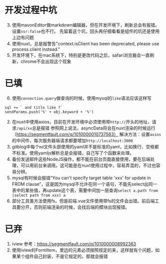 # 开发过程中坑
3. 使用mavonEditor做markdown编辑器，但在开发环境下，刷新总会有报错。设置`ssr:false`也不行。
先留着这个坑，回头再仔细看看是组件的坑还是使用上边有问题
4. 使用nuxt，总是报警告"context.isClient has been deprecated, please use process.client instead."
11. 开发环境下，在mac系统下，特别是更改代码之后，safari浏览器会一直刷新，chrome不会出现这个现象


# 已填
6. 使用`connection.query`做查询的时候，使用mysql的`like`语法应该这样写
```
sql += ` and title like ?`
sendParams.push('%' + obj.keyword + '%')
```
2. 在nuxt中使用axios，目前在开发环境中必须使用带`http://`开头的地址，请求`/api/xx`总是报错
参照网上说法，asyncData将会在nuxt渲染的时候运行（https://segmentfault.com/q/1010000010737563）
解决方法：设置`axios`的中间件，每次服务器端请求都要增加`http://localhost:3000`
7. gitblog中每个`md`文件头部使用的yaml并不是标准的yaml，比如换行、空格都不标准。使用yamljs解析总是会报错，自己写了个函数来处理。
8. 备份发送邮件这些NodeJS操作，都不能在前台页面直接使用，要在后端处理，可以用前台来调用。这可能是在nuxt使用过程中，容易弄混的，不过也容易分辨。
9. mysql有时候会报错“You can't specify target table 'xxx' for update in FROM clause”，这是因为mysql不允许在同一个语句，不能先select出同一表中的某些值，再update这个表，需要中间加一层查询`select a.path from (select path from xxx) a`
10. 部分工具类方法使用fs，但是前端.vue文件使用带fs的文件会出错。前后端工具要分开，否则前端渲染的时候，会找后端的模块出现报错。

# 已弃
1. iview
参考：https://segmentfault.com/q/1010000008992363
5. 使用iview的FormItem，里边的元素必须按照规定的来，这样就有个问题，如果某个组件自己封装，不是它规定的，那就会报错
